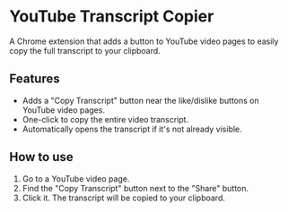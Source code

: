 # YouTube Transcript Copier

A Chrome extension that adds a button to YouTube video pages to easily copy the full transcript to your clipboard.

## Features

- Adds a "Copy Transcript" button near the like/dislike buttons on YouTube video pages.
- One-click to copy the entire video transcript.
- Automatically opens the transcript if it's not already visible.

## How to use

1. Go to a YouTube video page.
2. Find the "Copy Transcript" button next to the "Share" button.
3. Click it. The transcript will be copied to your clipboard. 